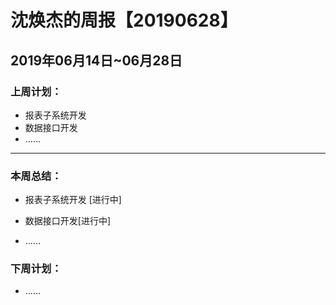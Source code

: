 # 沈焕杰的周报【20190628】

## 2019年06月14日~06月28日

### 上周计划：

* 报表子系统开发 
* 数据接口开发
* ……

------

### 本周总结：

* 报表子系统开发 [进行中]

* 数据接口开发[进行中]
* ……



### 下周计划：

* ……



